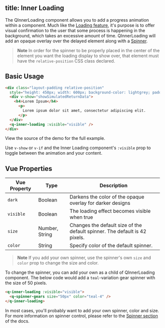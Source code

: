 title: Inner Loading
---

The QInnerLoading component allows you to add a progress animation within a component. Much like the [Loading feature](loading.html), it's purpose is to offer visual confirmation to the user that some process is happening in the background, which takes an excessive amount of time. QInnerLoading will add an opaque overlay over the delayed element along with a [Spinner](/components/spinner.html).
<input type="hidden" data-fullpage-demo="progress/inner-loading">

> **Note**
> In order for the spinner to be properly placed in the center of the element you want the loading display to show over, that element must have the `relative-position` CSS class declared.

## Basic Usage

```html
<div class="layout-padding relative-position"
  style="height: 450px; width: 600px; background-color: lightgrey; padding: 15px;">
  <div v-show="showSimulatedReturnData">
    <h4>Lorem Ipsum</h4>
      <p>
        Lorem ipsum dolor sit amet, consectetur adipiscing elit.
      </p>
  </div>
  <q-inner-loading :visible="visible" />
</div>
```

View the source of the demo for the full example.

Use `v-show` or `v-if` and the Inner Loading component's `:visible` prop to toggle between the animation and your content.

## Vue Properties
| Vue Property | Type    | Description                            |
| ---          | ---     | ---                                    |
| `dark`    | Boolean | Darkens the color of the opaque overlay for darker designs |
| `visible` | Boolean | The loading effect becomes visible when true |
| `size`    | Number, String | Changes the default size of the default spinner. The default is 42 pixels. |
| `color`   | String | Specify color of the default spinner. |

> **Note**
> If you add your own spinner, use the spinner's own `size` and `color` prop to change the size and color.

To change the spinner, you can add your own as a child of QInnerLoading component. The below code would add a `teal`-variation gear spinner with the size of 50 pixels.

```html
<q-inner-loading :visible="visible">
  <q-spinner-gears size="50px" color="teal-4" />
</q-inner-loading>
```

In most cases, you'll probably want to add your own spinner, color and size. For more information on spinner control, please refer to the [Spinner section](/components/spinner.html) of the docs.
